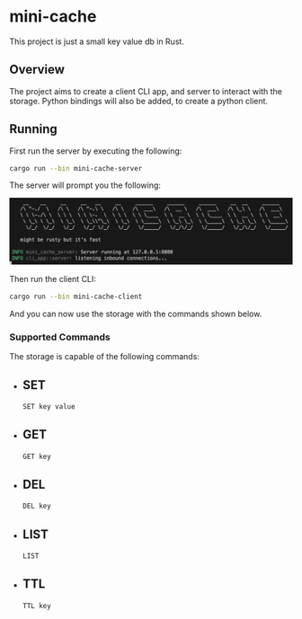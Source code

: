 # mini-cache

This project is just a small key value db in Rust.


## Overview 

The project aims to create a client CLI app, and server to interact with the storage.
Python bindings will also be added, to create a python client.

## Running

First run the server by executing the following:
```bash
cargo run --bin mini-cache-server  
```
The server will prompt you the following:

![alt text](./img/server-presentation.png)

Then run the client CLI:
```bash
cargo run --bin mini-cache-client  
```
And you can now use the storage with the commands shown below.

### Supported Commands

The storage is capable of the following commands:

- SET
    - 
    ```bash
    SET key value
    ```
- GET 
    -
    ```bash
    GET key 
    ```
- DEL
     -
    ```bash
    DEL key 
    ```
- LIST 
     -
    ``` bash
    LIST
    ```

- TTL
     -
    ``` bash
    TTL key
    ```